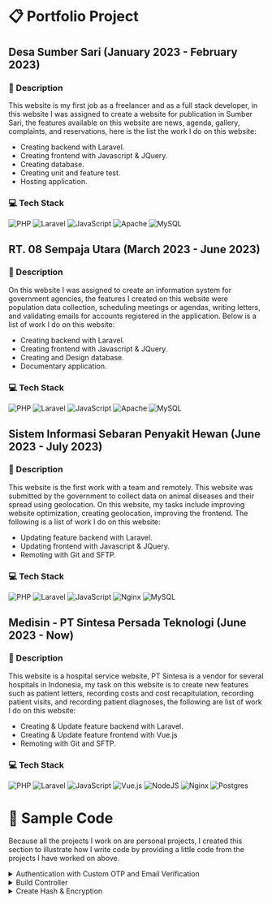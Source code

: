 # 📋 Portfolio Project

<!-- Experience 1 -->
## Desa Sumber Sari (January 2023 - February 2023)
### 📄 Description
This website is my first job as a freelancer and as a full stack developer, in this website I was assigned to create a website for publication in Sumber Sari, the features available on this website are news, agenda, gallery, complaints, and reservations, here is the list the work I do on this website:
- Creating backend with Laravel.
- Creating frontend with Javascript & JQuery.
- Creating database.
- Creating unit and feature test.
- Hosting application.
### 💻 Tech Stack
![PHP](https://img.shields.io/badge/php-%23777BB4.svg?style=for-the-badge&logo=php&logoColor=white) ![Laravel](https://img.shields.io/badge/laravel-%23FF2D20.svg?style=for-the-badge&logo=laravel&logoColor=white) ![JavaScript](https://img.shields.io/badge/javascript-%23323330.svg?style=for-the-badge&logo=javascript&logoColor=%23F7DF1E) ![Apache](https://img.shields.io/badge/apache-%23D42029.svg?style=for-the-badge&logo=apache&logoColor=white) ![MySQL](https://img.shields.io/badge/mysql-4479A1.svg?style=for-the-badge&logo=mysql&logoColor=orange)
<!-- Experience 1 -->

<!-- Experience 2 -->
## RT. 08 Sempaja Utara (March 2023 - June 2023)
### 📄 Description
On this website I was assigned to create an information system for government agencies, the features I created on this website were population data collection, scheduling meetings or agendas, writing letters, and validating emails for accounts registered in the application. Below is a list of work I do on this website:
- Creating backend with Laravel.
- Creating frontend with Javascript & JQuery.
- Creating and Design database.
- Documentary application.
### 💻 Tech Stack
![PHP](https://img.shields.io/badge/php-%23777BB4.svg?style=for-the-badge&logo=php&logoColor=white) ![Laravel](https://img.shields.io/badge/laravel-%23FF2D20.svg?style=for-the-badge&logo=laravel&logoColor=white) ![JavaScript](https://img.shields.io/badge/javascript-%23323330.svg?style=for-the-badge&logo=javascript&logoColor=%23F7DF1E) ![Apache](https://img.shields.io/badge/apache-%23D42029.svg?style=for-the-badge&logo=apache&logoColor=white) ![MySQL](https://img.shields.io/badge/mysql-4479A1.svg?style=for-the-badge&logo=mysql&logoColor=orange)
<!-- Experience 2 -->

<!-- Experience 3 -->
## Sistem Informasi Sebaran Penyakit Hewan (June 2023 - July 2023)
### 📄 Description
This website is the first work with a team and remotely. This website was submitted by the government to collect data on animal diseases and their spread using geolocation. On this website, my tasks include improving website optimization, creating geolocation, improving the frontend. The following is a list of work I do on this website:
- Updating feature backend with Laravel.
- Updating frontend with Javascript & JQuery.
- Remoting with Git and SFTP.
### 💻 Tech Stack
![PHP](https://img.shields.io/badge/php-%23777BB4.svg?style=for-the-badge&logo=php&logoColor=white) ![Laravel](https://img.shields.io/badge/laravel-%23FF2D20.svg?style=for-the-badge&logo=laravel&logoColor=white) ![JavaScript](https://img.shields.io/badge/javascript-%23323330.svg?style=for-the-badge&logo=javascript&logoColor=%23F7DF1E) ![Nginx](https://img.shields.io/badge/nginx-%23009639.svg?style=for-the-badge&logo=nginx&logoColor=white) ![MySQL](https://img.shields.io/badge/mysql-4479A1.svg?style=for-the-badge&logo=mysql&logoColor=orange)
<!-- Experience 3 -->

<!-- Experience 4 -->
## Medisin - PT Sintesa Persada Teknologi (June 2023 - Now)
### 📄 Description
This website is a hospital service website, PT Sintesa is a vendor for several hospitals in Indonesia, my task on this website is to create new features such as patient letters, recording costs and cost recapitulation, recording patient visits, and recording patient diagnoses, the following are list of work I do on this website:
- Creating & Update feature backend with Laravel.
- Creating & Update feature frontend with Vue.js
- Remoting with Git and SFTP.
### 💻 Tech Stack
![PHP](https://img.shields.io/badge/php-%23777BB4.svg?style=for-the-badge&logo=php&logoColor=white) ![Laravel](https://img.shields.io/badge/laravel-%23FF2D20.svg?style=for-the-badge&logo=laravel&logoColor=white) ![JavaScript](https://img.shields.io/badge/javascript-%23323330.svg?style=for-the-badge&logo=javascript&logoColor=%23F7DF1E) ![Vue.js](https://img.shields.io/badge/vuejs-%2335495e.svg?style=for-the-badge&logo=vuedotjs&logoColor=%234FC08D) ![NodeJS](https://img.shields.io/badge/node.js-6DA55F?style=for-the-badge&logo=node.js&logoColor=white) ![Nginx](https://img.shields.io/badge/nginx-%23009639.svg?style=for-the-badge&logo=nginx&logoColor=white) ![Postgres](https://img.shields.io/badge/postgres-%23316192.svg?style=for-the-badge&logo=postgresql&logoColor=white)
<!-- Experience 4 -->

# 📱 Sample Code
Because all the projects I work on are personal projects, I created this section to illustrate how I write code by providing a little code from the projects I have worked on above.
<details>
<summary>Authentication with Custom OTP and Email Verification</summary>

Setup Method in User Model
```php
private function mail(array $message) {
    return $response = (new \GuzzleHttp\Client())->post(env('MAIL_HOST'), [
        'headers' => [
            'Authorization' => 'Bearer ' . env('MAIL_TOKEN'),
            'Content-Type'  => 'application/json'
        ],
        'body' => json_encode($message),
    ]);
}

public function verify() {
    $message = [
        "from"                  => [
            "email" => env('MAIL_FROM_ADDRESS'),
            "name"  => "Email Verification"
        ],
        "to"                    => [["email" => $this->email]],
        "template_uuid"         => env('MAIL_EMAIL_VERIFICATION_TEMPLATE'),
        "template_variables"    => [
            "app_name"          => env('APP_NAME'),
            "user_email"        => $this->email,
            "pass_reset_link"   => (new VerifyEmail())->toMail($this)->actionUrl,
        ]
    ];

    return json_decode($this->mail($message)->getBody())->success;
}

public function reset() {
    $otp = Otp::setValidity(30)->setLength(6)->setOnlyDigits(true)->setUseSameToken(false)->generate($this->email);

    $message = [
        "from"                  => [
            "email" => env('MAIL_FROM_ADDRESS'),
            "name"  => "Reset Password"
        ],
        "to"                    => [["email" => $this->email]],
        "template_uuid"         => env('MAIL_OTP_TEMPLATE'),
        "template_variables"    => [
            "app_name"      => env('APP_NAME'),
            "user_email"    => $this->email,
            "otp"           => $otp->token
        ]
    ];

    return json_decode($this->mail($message)->getBody())->success;
}

public function deleteToken() {
    $this->token()->delete();
    return $this;
}
```

How to use verification email
```php
public function resend() {
    try {
        auth()->user()->verify();
        return back()->with('resent', true);
    } catch(Exception $e) {
        return back()->with('resent', false);
    }
}
```

How to use OTP
```php
public function sendOTP(Request $request) {
    if (!(Validator::make($request->all(), ['email' => 'required|email']))->fails())
        if ($user = User::where('email', '=', $request->email)->first()) {
            $user->reset();
            return redirect()->route('password.validate', ['email' => $request->email]);
        }

    return back()->with('resent', true);
}

public function validateToken(Request $request) {
    if (!(Validator::make($request->all(), ['email' => 'required|email', 'otp' => 'required']))->fails())
        if ($token = Token::where('identifier', $request->email)->where('token', $request->otp)->where('expired', false)->first()) {
            if (Carbon::parse(Carbon::now())->diffInMinutes(Carbon::parse($token->updated_at)) > $token->validity) {
                $token->update(['expired' => true]);
                return back()->with('resent', true);
            }

            return view('auth.passwords.reset', ['email' => $request->email, 'otp' => $request->otp]);
        }

    return back()->with('resent', true);
}

public function reset(Request $request) {
    if (!(Validator::make($request->all(), ['email' => 'required|email', 'otp' => 'required', 'password' => 'required|confirmed']))->fails())
        if ($token = Token::where('identifier', $request->email)->where('token', $request->otp)->where('expired', false)->first()) {
            if (Carbon::parse(Carbon::now())->diffInMinutes(Carbon::parse($token->updated_at)) > $token->validity) {
                $token->update(['expired' => true]);
                return back()->with('resent', true);
            }

            User::where('email', '=', $request->email)->first()->deleteToken()->update(['password' => bcrypt($request->password)]);
            return redirect()->route('login');
        }

    return back()->with('resent', true);
}
```
</details>

<details>
<summary>Build Controller</summary>

How do I usually create a controller, with this structure, I can easily create validation for each controller.
```php
<?php

namespace App\Http\Controllers\Admin;

// Library
use App\Http\Controllers\Controller;
use Illuminate\Http\Request;
use Illuminate\Support\Facades\Validator;
use Maatwebsite\Excel\Excel as Excels;
use Maatwebsite\Excel\Facades\Excel;
use Carbon\Carbon;
use DataTables;
use File;

// Extension
use App\Helpers\Crypt;

// Credentials Controller
use App\Models\User;
use App\Models\Family;
use App\Exports\UsersExport;
use App\Imports\UsersImport;

class UsersController extends Controller
{
    /*
    |--------------------------------------------------------------------------
    | Users Controller
    |--------------------------------------------------------------------------
    |
    | This controller handles view all users
    | insert, update, delete, import, and export users.
    |
    */

    /**
     * Display a listing of the resource.
     *
     * @param  \Illuminate\Http\Request $request
     * @return \Illuminate\Http\Response
     */
    public function index(Request $request)
    {
        if ($request->ajax())
            return Datatables::of(User::search($request->search)->filters($request->filters)->get(['id_user', 'id_family', 'username', 'email', 'role']))
                    ->addIndexColumn()
                    ->addColumn('kk', function($user){
                        if($user->id_family)
                            return "<button class='btn btn-info' onClick='family(" . $user->id_family . ")'>
                                        <i class='fas far fa-newspaper'></i>
                                    </button>";
                        else
                            return "<span class='badge badge-danger font-weight-bold'>None</span>";
                    })
                    ->addColumn('role', function($user){
                        if($user->role)
                            return "<span class='badge badge-primary font-weight-bold'>Admin</span>";
                        else
                            return "<span class='badge badge-info font-weight-bold'>User</span>";
                    })
                    ->addColumn('action', function($user){
                        return  "<button class='btn btn-warning my-2' onClick='edit($user->id_user)'>
                                    <i class='fas fa-edit'></i>
                                </button>
                                <button class='btn btn-danger my-2' onClick='destroy($user->id_user)'>
                                    <i class='fas fa-trash-alt'></i>
                                </button>";
                    })
                    ->rawColumns(['action', 'role', 'kk'])
                    ->toJson();

        return view('admin.users');
    }

    /**
     * Store a newly created resource in storage.
     *
     * @param  \Illuminate\Http\Request $request
     * @return \Illuminate\Http\Response
     */
    public function store(Request $request)
    {
        if (!$this->validation($request->all()))
            return response([
                'title'     => 'Failed!',
                'message'   => 'Add User',
                'type'      => 'error'
            ], 200);

        User::create([
            'id_family'         => $request->id_family,
            'email'             => $request->email,
            'phone'             => $request->phone,
            'username'          => $request->username,
            'role'              => $request->role,
            'password'          => bcrypt($request->password),
            'email_verified_at' => $request->email_verified_at,
        ]);

        return response([
            'title'     => 'Success!',
            'message'   => 'Add User',
            'type'      => 'success'
        ], 200);
    }

    /**
     * Show the data for editing the specified resource.
     *
     * @param  App\Models\User $user
     * @return \Illuminate\Http\Response
     */
    public function edit(User $user)
    {
        if ($user) {
            return response()->json($user, 200);
        } else {
            return response([
                'title'     => 'Failed!',
                'message'   => 'Edit User',
                'type'      => 'error'
            ], 400);
        }
    }

    /**
     * Update the specified resource in storage.
     *
     * @param \App\Models\User $user
     * @param \Illuminate\Http\Request $request
     * @return \Illuminate\Http\RedirectResponse
     */
    public function update(Request $request, User $user)
    {
        if (!$this->validation($request->all(), $user, true))
            return response([
                'title'     => 'Failed!',
                'message'   => 'Update User',
                'type'      => 'error'
            ], 200);

        $user->update([
            'id_family'         => $request->id_family,
            'email'             => $request->email,
            'phone'             => $request->phone,
            'username'          => $request->username,
            'role'              => $request->role,
            'password'          => $request->password ? bcrypt($request->password) : $user->password,
            'email_verified_at' => $request->email_verified_at,
        ]);

        return response([
            'title'     => 'Success!',
            'message'   => 'Update User',
            'type'      => 'success'
        ], 200);
    }

    /**
     * Remove the specified resource from storage.
     *
     * @param \App\Models\User $user
     * @return \Illuminate\Http\Response
     */
    public function destroy(User $user)
    {
        if ($user) {
            if($user->profile) if(File::exists(public_path("storages/$user->profile"))) File::delete(public_path("storages/$user->profile"));
            $user->delete();
            return response([
                'title'     => 'Success!',
                'message'   => 'Delete User',
                'type'      => 'success',
            ], 200);
        } else {
            return response([
                'title'     => 'Failed!',
                'message'   => 'Delete User',
                'type'      => 'error',
            ], 200);
        }
    }

    /**
     * Export a resource from storage to Excel.
     *
     * @param  \Illuminate\Http\Request $request
     * @return \Maatwebsite\Excel\Facades\Excel
     */
    public function export(Request $request)
    {
        return Excel::download(new UsersExport($request->all()), 'users-' . Carbon::now() . '.xls', Excels::XLS);
    }

    /**
     * Import Excel a resource to storage.
     *
     * @param  \Illuminate\Http\Request $request
     * @return \Illuminate\Http\Response
     */
    public function import(Request $request)
    {
        $validation = Validator::make($request->all(),[
            'excel' => 'required|mimes:xlx,xls,xlsx'
        ])->fails();

        if ($validation)
            return back()->withErrors([
                'title'     => 'Failed!',
                'message'   => 'Import Families',
                'type'      => 'error',
            ]);

        Excel::import(new UsersImport, $request->file('excel'));
        return back()->withErrors([
            'title'     => 'Success!',
            'message'   => 'Import Families',
            'type'      => 'success'
        ]);
    }

    /**
     * Validate a data from request.
     *
     * @param  array $data
     * @param  \App\Models\User $user
     * @param  boolean $update
     * @return boolean
     */
    public function validation(array $data, User $user = null, $update = false) {
        if (!$update) {
            $credentials = [
                'id_family' => 'required|exists:families,id_family|unique:users,id_family',
                'email'     => 'required|email|unique:users',
                'phone'     => 'required|unique:users|max:15',
                'username'  => 'required|unique:users',
            ];

        } else {
            $credentials = [
                'id_family' => 'required|exists:families,id_family|unique:users,id_family,' . $user->id_user . ',id_user',
                'email'     => 'required|email|unique:users,email,' . $user->id_user . ',id_user',
                'phone'     => 'required|unique:users,phone,' . $user->id_user . ',id_user',
                'username'  => 'required|unique:users,username,' . $user->id_user . ',id_user',
            ];

        }

        if(isset($data['password']))
            $credentials = array_merge($credentials, [
                'password'   => 'min:5',
            ]);

        $validation = Validator::make($data ,array_merge(
            $credentials,
            [
                'role'      => 'required|integer',
            ]
        ));

        return !($validation->fails() || (!$user && $update));
    }
}
```
</details>

<details>
<summary>Create Hash & Encryption</summary>

Here is how I create encryption and hash, my goal is to maintain data integrity and security, here I make it simple because the data stored is not very sensitive data
```php
<?php
namespace App\Helpers;

use Illuminate\Support\Facades\Crypt as Encrypt;
use Illuminate\Contracts\Encryption\DecryptException;
use Illuminate\Support\Facades\Config;

class Crypt extends Encrypt {
    
    /**
     * Encrypt the given parameter with added complexity.
     *
     * @param string $param
     * @return string
     */
    public static function encryption($param) {
        $salt = openssl_random_pseudo_bytes(16);
        return base64_encode($salt . Encrypt::encryptString($salt . $param));
    }

    /**
     * Decrypt the given parameter with added complexity.
     *
     * @param string $param
     * @return string
     * @throws DecryptException
     */
    public static function decryption($param) {
        try {
            $decoded = base64_decode($param);
            $salt = substr($decoded, 0, 16);
            $encrypted = substr($decoded, 16);
            return substr(Encrypt::decryptString($encrypted), 16);
        } catch (DecryptException $e) {
            throw new DecryptException("Failed to decrypt the parameter.");
        }
    }

    /**
     * Hash the given parameter with added complexity.
     *
     * @param string $param
     * @return string
     */
    public static function crypt($param) {
        return base64_encode(strrev(hash('sha256', (openssl_random_pseudo_bytes(16) . env('APP_KEY') . $param))));
    }

    /**
     * Decrypt a collection of items with specified keys.
     *
     * @param array|object $collection
     * @param array $keys
     * @return array|object
     */
    public static function decrypt($collection, array $keys) {
        if (isset($collection[0])) {
            $isArray = is_array($collection[0]);
            foreach ($collection as $index => $item) {
                foreach ($keys as $key) {
                    if ($isArray) {
                        $item[$key] = self::decryption($item[$key]);
                    } else {
                        $item->{$key} = self::decryption($item->{$key});
                    }
                }
                $collection[$index] = $item;
            }
        } else {
            $isArray = is_array($collection);
            foreach ($keys as $key) {
                if ($isArray) {
                    $collection[$key] = self::decryption($collection[$key]);
                } else {
                    $collection->{$key} = self::decryption($collection->{$key});
                }
            }
        }

        return $collection;
    }

    /**
     * Find a specific item in the decrypted collection by key and value.
     *
     * @param array|object $collection
     * @param string $key
     * @param string $value
     * @return mixed
     */
    public static function find($collection, $key, $value) {
        return self::decrypt($collection, [$key])->firstWhere($key, $value) ?: false;
    }
}
```
</details>
